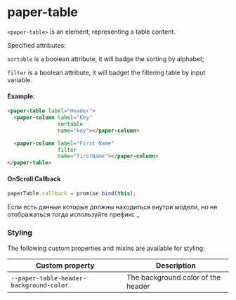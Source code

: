 # paper-table

`<paper-table>` is an element, representing a table content.
 
Specified attributes:

`sortable` is a boolean attribute, it will badge the sorting by alphabet;

`filter` is a boolean attribute, it will badget the filtering table by input variable.

#### Example:
```html
<paper-table label="Header">
  <paper-column label="Key"
                sortable
                name="key"></paper-column>

  <paper-column label="First Name"
                filter
                name="firstName"></paper-column>
</paper-table>
```

#### OnScroll Callback
```js
paperTable.callback = promise.bind(this);
```


Если есть данные которые должны находиться внутри модели, но не отображаться тогда используйте префикс _

### Styling

The following custom properties and mixins are available for styling:

Custom property | Description 
----------------|-------------
`--paper-table-header-background-color` | The background color of the header 

